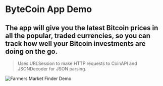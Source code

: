 # ByteCoin App Demo

## The app will give you the latest Bitcoin prices in all the popular, traded currencies, so you can track how well your Bitcoin investments are doing on the go.

> Uses URLSession to make HTTP requests to CoinAPI and JSONDecoder for JSON parsing.

![Farmers Market Finder Demo](demo.gif)

